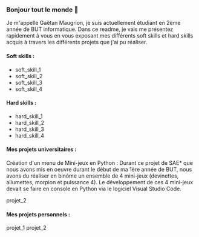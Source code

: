 ### Bonjour tout le monde 👋

Je m'appelle Gaëtan Maugrion, je suis actuellement étudiant en 2ème année de BUT informatique. Dans ce readme, je vais me présentez rapidement à vous en vous exposant mes différents soft skills et hard skills acquis à travers les différents projets que j'ai pu réaliser. 

#### Soft skills :
  - soft_skill_1
  - soft_skill_2
  - soft_skill_3
  - soft_skill_4

#### Hard skills :
  - hard_skill_1
  - hard_skill_2
  - hard_skill_3
  - hard_skill_4


#### Mes projets universitaires :
Création d'un menu de Mini-jeux en Python :
  Durant ce projet de SAE* que nous avons mis en oeuvre durant le début de ma 1ère année de BUT, nous avons du réaliser en binôme un        ensemble de 4 mini-jeux (devinettes, allumettes, morpion et puissance 4). Le développement de ces 4 mini-jeux devait se faire en          console en Python via le logiciel Visual Studio Code.

projet_2

#### Mes projets personnels :
projet_1
projet_2

